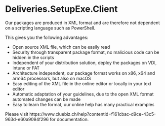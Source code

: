 # Deliveries.SetupExe.Client

Our packages are produced in XML format and are therefore not dependent on a scripting language such as PowerShell.

This gives you the following advantages:
<ul>
<li>Open source XML file, which can be easily read</li>
<li>Security through transparent package format, no malicious code can be hidden in the scripts</li>
<li>Independent of your distribution solution, deploy the packages on VDI, Intune or FAT</li>
<li>Architecture independent, our package format works on x86, x64 and arm64 processors, but also on macOS</li>
<li>Easy editing of the XML file in the online editor or locally in your text editor</li>
<li>Automatic adaptation of your guidelines, due to the open XML format automated changes can be made</li>
<li>Easy to learn the format, our online help has many practical examples</li>
</ul>
Please visit https://www.cluebiz.ch/help?contentid=f161cbac-d9ce-43c5-963d-e60a9094f296 for documentation.

